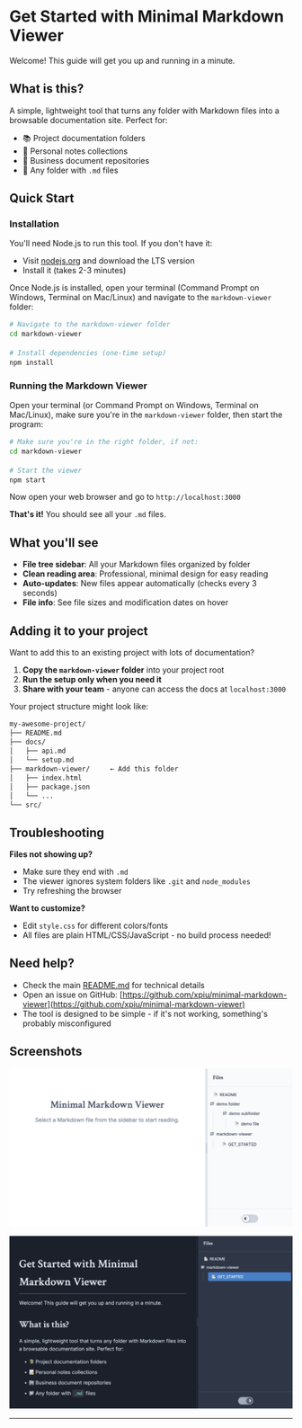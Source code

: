 # Get Started with Minimal Markdown Viewer

Welcome! This guide will get you up and running in a minute.

## What is this?

A simple, lightweight tool that turns any folder with Markdown files into a browsable documentation site. Perfect for:
- 📚 Project documentation folders
- 📝 Personal notes collections  
- 🏢 Business document repositories
- 📁 Any folder with `.md` files

## Quick Start

### Installation
You'll need Node.js to run this tool. If you don't have it:
- Visit [nodejs.org](https://nodejs.org) and download the LTS version
- Install it (takes 2-3 minutes)

Once Node.js is installed, open your terminal (Command Prompt on Windows, Terminal on Mac/Linux) and navigate to the `markdown-viewer` folder:

```bash
# Navigate to the markdown-viewer folder
cd markdown-viewer

# Install dependencies (one-time setup)
npm install
```

### Running the Markdown Viewer
Open your terminal (or Command Prompt on Windows, Terminal on Mac/Linux), make sure you're in the `markdown-viewer` folder, then start the program:

```bash
# Make sure you're in the right folder, if not:
cd markdown-viewer

# Start the viewer
npm start
```

Now open your web browser and go to `http://localhost:3000`

**That's it!** You should see all your `.md` files.

## What you'll see

- **File tree sidebar**: All your Markdown files organized by folder
- **Clean reading area**: Professional, minimal design for easy reading
- **Auto-updates**: New files appear automatically (checks every 3 seconds)
- **File info**: See file sizes and modification dates on hover

## Adding it to your project

Want to add this to an existing project with lots of documentation?

1. **Copy the `markdown-viewer` folder** into your project root
2. **Run the setup only when you need it**
3. **Share with your team** - anyone can access the docs at `localhost:3000`

Your project structure might look like:
```
my-awesome-project/
├── README.md
├── docs/
│   ├── api.md
│   └── setup.md
├── markdown-viewer/     ← Add this folder
│   ├── index.html
│   ├── package.json
│   └── ...
└── src/
```

## Troubleshooting

**Files not showing up?**
- Make sure they end with `.md`
- The viewer ignores system folders like `.git` and `node_modules`
- Try refreshing the browser

**Want to customize?**
- Edit `style.css` for different colors/fonts
- All files are plain HTML/CSS/JavaScript - no build process needed!

## Need help?

- Check the main [README.md](README.md) for technical details
- Open an issue on GitHub: [https://github.com/xpiu/minimal-markdown-viewer](https://github.com/xpiu/minimal-markdown-viewer)
- The tool is designed to be simple - if it's not working, something's probably misconfigured

## Screenshots

![Minimal Markdown Viewer Interface 1](screenshot-1.png)

![Minimal Markdown Viewer Interface 1](screenshot-2.png)

---
